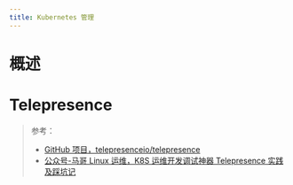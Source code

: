 ```yaml
---
title: Kubernetes 管理
---
```


# 概述

# Telepresence

> 参考：
> 
> - [GitHub 项目，telepresenceio/telepresence](https://github.com/telepresenceio/telepresence)
> - [公众号-马哥 Linux 运维，K8S 运维开发调试神器 Telepresence 实践及踩坑记](https://mp.weixin.qq.com/s/FhpgIqqbJeeGNjSqzMdP8Q)
